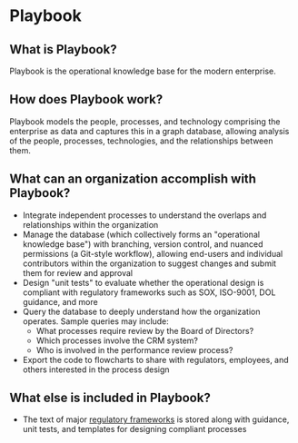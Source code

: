 # Playbook

## What is Playbook?

Playbook is the operational knowledge base for the modern enterprise.

## How does Playbook work?

Playbook models the people, processes, and technology comprising the enterprise as data
and captures this in a graph database, allowing analysis of the people, processes, technologies,
and the relationships between them.

## What can an organization accomplish with Playbook?

* Integrate independent processes to understand the overlaps and relationships within the organization
* Manage the database (which collectively forms an "operational knowledge base") with branching, version control, and nuanced permissions (a Git-style workflow), allowing end-users and individual contributors within the organization
to suggest changes and submit them for review and approval
* Design "unit tests" to evaluate whether the operational design is compliant with
regulatory frameworks such as SOX, ISO-9001, DOL guidance, and more
* Query the database to deeply understand how the organization operates. Sample queries
may include:
  * What processes require review by the Board of Directors?
  * Which processes involve the CRM system?
  * Who is involved in the performance review process?
* Export the code to flowcharts to share with regulators, employees, and others interested in the
process design

## What else is included in Playbook?

* The text of major [regulatory frameworks](#https://github.com/paulejarvis/Playbook/tree/master/Regulatory%20Frameworks) is stored along with guidance, unit tests, and
templates for designing compliant processes
